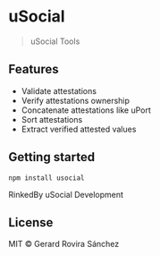 # uSocial

> uSocial Tools

## Features

- Validate attestations
- Verify attestations ownership
- Concatenate attestations like uPort
- Sort attestations
- Extract verified attested values

## Getting started

```
npm install usocial
```

RinkedBy uSocial Development 

## License

MIT © Gerard Rovira Sánchez